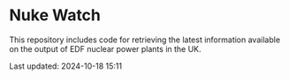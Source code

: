 # Nuke Watch

This repository includes code for retrieving the latest information available on the output of EDF nuclear power plants in the UK.

Last updated: 2024-10-18 15:11